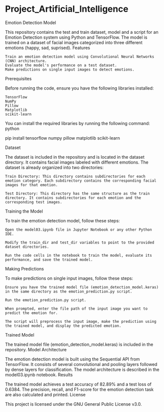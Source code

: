 # Project_Artificial_Intelligence

Emotion Detection Model

This repository contains the test and train dataset, model and a script for an Emotion Detection system using Python and TensorFlow. The model is trained on a dataset of facial images categorized into three different emotions (happy, sad, suprised).
Features

    Train an emotion detection model using Convolutional Neural Networks (CNN) architecture.
    Evaluate the model's performance on a test dataset.
    Make predictions on single input images to detect emotions.

Prerequisites

Before running the code, ensure you have the following libraries installed:

    TensorFlow
    NumPy
    Pillow
    Matplotlib
    scikit-learn

You can install the required libraries by running the following command:
python

pip install tensorflow numpy pillow matplotlib scikit-learn

Dataset

The dataset is included in the repository and is located in the dataset directory. It contains facial images labeled with different emotions. The dataset is already organized into two directories:

    Train Directory: This directory contains subdirectories for each emotion category. Each subdirectory contains the corresponding facial images for that emotion.

    Test Directory: This directory has the same structure as the train directory. It contains subdirectories for each emotion and the corresponding test images.

Training the Model

To train the emotion detection model, follow these steps:

    Open the model03.ipynb file in Jupyter Notebook or any other Python IDE.

    Modify the train_dir and test_dir variables to point to the provided dataset directories.

    Run the code cells in the notebook to train the model, evaluate its performance, and save the trained model.

Making Predictions

To make predictions on single input images, follow these steps:

    Ensure you have the trained model file (emotion_detection_model.keras) in the same directory as the emotion_prediction.py script.

    Run the emotion_prediction.py script.

    When prompted, enter the file path of the input image you want to predict the emotion for.

    The script will preprocess the input image, make the prediction using the trained model, and display the predicted emotion.

Trained Model

The trained model file (emotion_detection_model.keras) is included in the repository.
Model Architecture

The emotion detection model is built using the Sequential API from TensorFlow. It consists of several convolutional and pooling layers followed by dense layers for classification. The model architecture is described in the model03.ipynb notebook.
Results

The trained model achieves a test accuracy of 82.89% and a test loss of 0.6384. The precision, recall, and F1-score for the emotion detection task are also calculated and printed.
License

This project is licensed under the GNU General Public License v3.0. 
